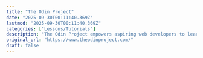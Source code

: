 ```yaml
---
title: "The Odin Project"
date: "2025-09-30T00:11:40.369Z"
lastmod: "2025-09-30T00:11:40.369Z"
categories: ["Lessons/Tutorials"]
description: "The Odin Project empowers aspiring web developers to learn together for free"
original_url: "https://www.theodinproject.com/"
draft: false
---
```

